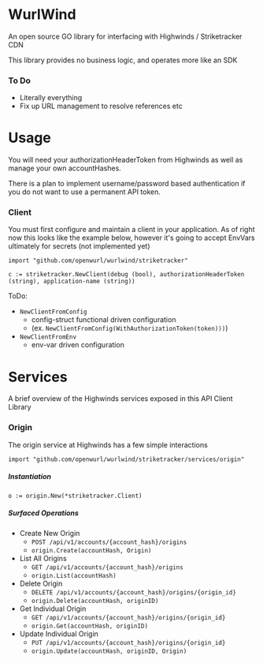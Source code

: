 # WurlWind
An open source GO library for interfacing with Highwinds / Striketracker CDN

This library provides no business logic, and operates more like an SDK

### To Do
* Literally everything
* Fix up URL management to resolve references etc

# Usage
You will need your authorizationHeaderToken from Highwinds as well as manage your own accountHashes.

There is a plan to implement username/password based authentication if you do not want to use a permanent API token.

### Client
You must first configure and maintain a client in your application. As of right now this looks like the example below, however it's going to accept EnvVars ultimately for secrets (not implemented yet)

`import "github.com/openwurl/wurlwind/striketracker"`

```
c := striketracker.NewClient(debug (bool), authorizationHeaderToken (string), application-name (string))
```

ToDo:

* `NewClientFromConfig`
  * config-struct functional driven configuration
  * (ex. `NewClientFromConfig(WithAuthorizationToken(token)))`)
* `NewClientFromEnv`
  * env-var driven configuration


# Services
A brief overview of the Highwinds services exposed in this API Client Library

### Origin
The origin service at Highwinds has a few simple interactions

`import "github.com/openwurl/wurlwind/striketracker/services/origin"`

##### Instantiation
```
o := origin.New(*striketracker.Client)
```

##### Surfaced Operations
* Create New Origin
  * `POST /api/v1/accounts/{account_hash}/origins`
  * `origin.Create(accountHash, Origin)`
* List All Origins
  * `GET /api/v1/accounts/{account_hash}/origins`
  * `origin.List(accountHash)`
* Delete Origin
  * `DELETE /api/v1/accounts/{account_hash}/origins/{origin_id}`
  * `origin.Delete(accountHash, originID)`
* Get Individual Origin
  * `GET /api/v1/accounts/{account_hash}/origins/{origin_id}`
  * `origin.Get(accountHash, originID)`
* Update Individual Origin
  * `PUT /api/v1/accounts/{account_hash}/origins/{origin_id}`
  * `origin.Update(accountHash, originID, Origin)`
